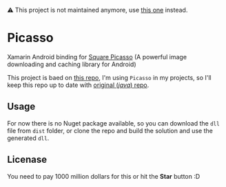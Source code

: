 &#9888; This project is not maintained anymore, use [this one](https://github.com/rightek/square.picasso) instead.

# Picasso
 Xamarin Android binding for [Square Picasso](https://github.com/square/picasso) (A powerful image downloading and caching library for Android)
 
This project is baed on [this repo](https://github.com/mattleibow/square-bindings), I'm using `Picasso` in my projects, so I'll keep this repo up to date with [original (_java_) repo](https://github.com/square/picasso).
 
 ## Usage
For now there is no Nuget package available, so you can download the `dll` file from `dist` folder, or clone the repo and build the solution and use the generated `dll`.

## Licenase
You need to pay 1000 million dollars for this or hit the __Star__ button :D
